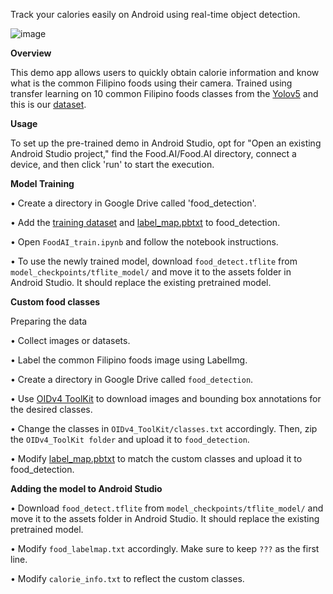Track your calories easily on Android using real-time object detection.

![image](https://github.com/CarloGacuan/NutriScanPH/assets/124227436/ad724c87-111d-4aec-9397-c0e3e3af294e)

**Overview**

This demo app allows users to quickly obtain calorie information and know what is the common Filipino foods using their camera. Trained using transfer learning on 10 common Filipino foods classes from the [Yolov5](https://github.com/ultralytics/yolov5) and this is our [dataset](https://drive.google.com/drive/u/4/folders/1IxrGgg_7ublLS8AtIuFwzLBqpnIPdnA1).

**Usage**

To set up the pre-trained demo in Android Studio, opt for "Open an existing Android Studio project," find the Food.AI/Food.AI directory, connect a device, and then click 'run' to start the execution.

**Model Training**

• Create a directory in Google Drive called 'food_detection'.

• Add the [training dataset](https://drive.google.com/drive/u/4/folders/1IxrGgg_7ublLS8AtIuFwzLBqpnIPdnA1) and [label_map.pbtxt](https://github.com/CarloGacuan/NutriScanPH/blob/master/app/src/main/assets/food_labelmap.txt) to food_detection.

• Open `FoodAI_train.ipynb` and follow the notebook instructions.

• To use the newly trained model, download `food_detect.tflite` from `model_checkpoints/tflite_model/` and move it to the assets folder in Android Studio. It should replace the existing pretrained model.


**Custom food classes**

Preparing the data

• Collect images or datasets.

• Label the common Filipino foods image using LabelImg. 

• Create a directory in Google Drive called `food_detection`.

• Use [OIDv4 ToolKit](https://github.com/EscVM/OIDv4_ToolKit) to download images and bounding box annotations for the desired classes.

• Change the classes in `OIDv4_ToolKit/classes.txt` accordingly. Then, zip the `OIDv4_ToolKit folder` and upload it to `food_detection`.

• Modify [label_map.pbtxt](https://github.com/CarloGacuan/NutriScanPH/blob/master/app/src/main/assets/food_labelmap.txt) to match the custom classes and upload it to food_detection.

**Adding the model to Android Studio**

• Download `food_detect.tflite` from `model_checkpoints/tflite_model/` and move it to the assets folder in Android Studio. It should replace the existing pretrained model.

• Modify `food_labelmap.txt` accordingly. Make sure to keep `???` as the first line.

• Modify `calorie_info.txt` to reflect the custom classes.
